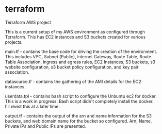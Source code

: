 # terraform
Terraform AWS project

This is a current setup of my AWS environment as configured through Terraform. 
This has EC2 instances and S3 buckets created for various projects. 

main.tf - contains the base code for driving the creation of the environment.  This includes VPC, Subnet (Public), Internet Gateway, Route Table, Route Table Association, ingress and egress rules, EC2 Instances, S3 buckets, s3 website configuration, s3 bucket policy configuration, and key pair association.

datasource.tf - contains the gathering of the AMI details for the EC2 instances. 

userdata.tpl - contains bash script to configure the Unbuntu ec2 for docker.  This is a work in progress.  Bash script didn't completely install the docker.  I'll revist this at a later time. 

output.tf - contains the output of the arn and name information for the S3 buckets, and web domain name for the bucket so configured.  Arn, Name, Private IPs and Public IPs are presented. 


